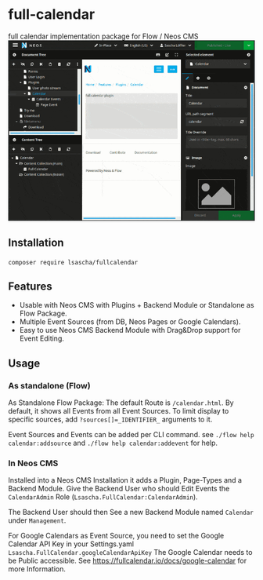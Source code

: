 # full-calendar
full calendar implementation package for Flow / Neos CMS
![](example-ani.gif)

## Installation
`composer require lsascha/fullcalendar`

## Features

- Usable with Neos CMS with Plugins + Backend Module or Standalone as Flow Package.
- Multiple Event Sources (from DB, Neos Pages or Google Calendars).
- Easy to use Neos CMS Backend Module with Drag&Drop support for Event Editing.

## Usage
### As standalone (Flow)
As Standalone Flow Package: The default Route is `/calendar.html`.
By default, it shows all Events from all Event Sources.
To limit display to specific sources, add `?sources[]=_IDENTIFIER_` arguments to it.

Event Sources and Events can be added per CLI command. see `./flow help calendar:addsource` and `./flow help calendar:addevent` for help.

### In Neos CMS
Installed into a Neos CMS Installation it adds a Plugin, Page-Types and a Backend Module.
Give the Backend User who should Edit Events the `CalendarAdmin` Role (`Lsascha.FullCalendar:CalendarAdmin`).

The Backend User should then See a new Backend Module named `Calendar` under `Management`.

For Google Calendars as Event Source, you need to set the Google Calendar API Key in your Settings.yaml `Lsascha.FullCalendar.googleCalendarApiKey`
The Google Calendar needs to be Public accessible. See https://fullcalendar.io/docs/google-calendar for more Information.
